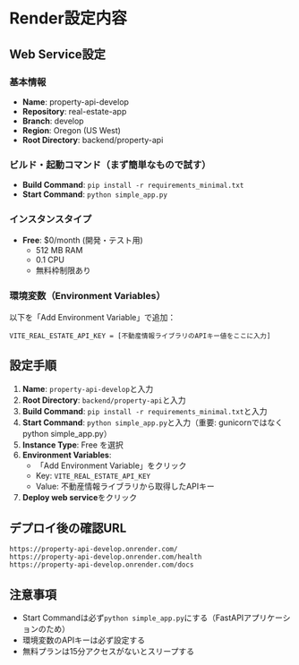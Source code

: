 # Render設定内容

## Web Service設定

### 基本情報
- **Name**: property-api-develop
- **Repository**: real-estate-app
- **Branch**: develop
- **Region**: Oregon (US West)
- **Root Directory**: backend/property-api

### ビルド・起動コマンド（まず簡単なもので試す）
- **Build Command**: `pip install -r requirements_minimal.txt`
- **Start Command**: `python simple_app.py`

### インスタンスタイプ
- **Free**: $0/month (開発・テスト用)
  - 512 MB RAM
  - 0.1 CPU
  - 無料枠制限あり

### 環境変数（Environment Variables）
以下を「Add Environment Variable」で追加：

```
VITE_REAL_ESTATE_API_KEY = [不動産情報ライブラリのAPIキー値をここに入力]
```

## 設定手順

1. **Name**: `property-api-develop`と入力
2. **Root Directory**: `backend/property-api`と入力
3. **Build Command**: `pip install -r requirements_minimal.txt`と入力
4. **Start Command**: `python simple_app.py`と入力（重要: gunicornではなくpython simple_app.py）
5. **Instance Type**: Free を選択
6. **Environment Variables**:
   - 「Add Environment Variable」をクリック
   - Key: `VITE_REAL_ESTATE_API_KEY`
   - Value: 不動産情報ライブラリから取得したAPIキー
7. **Deploy web service**をクリック

## デプロイ後の確認URL
```
https://property-api-develop.onrender.com/
https://property-api-develop.onrender.com/health
https://property-api-develop.onrender.com/docs
```

## 注意事項
- Start Commandは必ず`python simple_app.py`にする（FastAPIアプリケーションのため）
- 環境変数のAPIキーは必ず設定する
- 無料プランは15分アクセスがないとスリープする